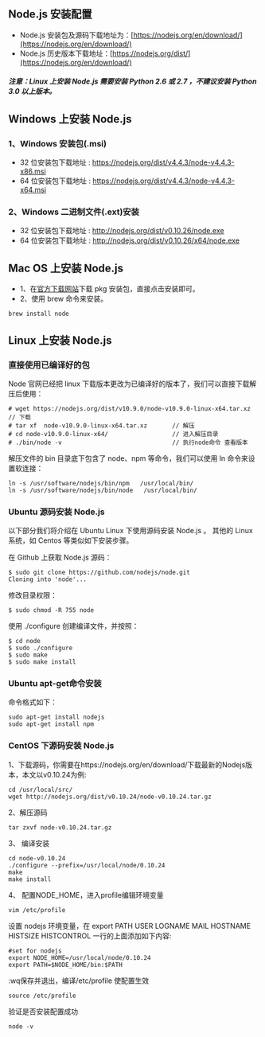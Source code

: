 ## Node.js 安装配置

* Node.js 安装包及源码下载地址为：[https://nodejs.org/en/download/](https://nodejs.org/en/download/)
* Node.js 历史版本下载地址：[https://nodejs.org/dist/](https://nodejs.org/en/download/)
##### 注意：Linux 上安装 Node.js 需要安装 Python 2.6 或 2.7 ，不建议安装 Python 3.0 以上版本。



## Windows 上安装 Node.js

### 1、Windows 安装包(.msi)
* 32 位安装包下载地址 : https://nodejs.org/dist/v4.4.3/node-v4.4.3-x86.msi
* 64 位安装包下载地址 : https://nodejs.org/dist/v4.4.3/node-v4.4.3-x64.msi

### 2、Windows 二进制文件(.ext)安装
* 32 位安装包下载地址 : http://nodejs.org/dist/v0.10.26/node.exe
* 64 位安装包下载地址 : http://nodejs.org/dist/v0.10.26/x64/node.exe



## Mac OS 上安装 Node.js
* 1、在[官方下载网站](https://nodejs.org/en/download/)下载 pkg 安装包，直接点击安装即可。
* 2、使用 brew 命令来安装。
```
brew install node
```



## Linux 上安装 Node.js

### 直接使用已编译好的包

Node 官网已经把 linux 下载版本更改为已编译好的版本了，我们可以直接下载解压后使用：
```
# wget https://nodejs.org/dist/v10.9.0/node-v10.9.0-linux-x64.tar.xz    // 下载
# tar xf  node-v10.9.0-linux-x64.tar.xz       // 解压
# cd node-v10.9.0-linux-x64/                  // 进入解压目录
# ./bin/node -v                               // 执行node命令 查看版本
```
解压文件的 bin 目录底下包含了 node、npm 等命令，我们可以使用 ln 命令来设置软连接：
```
ln -s /usr/software/nodejs/bin/npm   /usr/local/bin/ 
ln -s /usr/software/nodejs/bin/node   /usr/local/bin/
```

### Ubuntu 源码安装 Node.js

以下部分我们将介绍在 Ubuntu Linux 下使用源码安装 Node.js 。 其他的 Linux 系统，如 Centos 等类似如下安装步骤。

在 Github 上获取 Node.js 源码：
```
$ sudo git clone https://github.com/nodejs/node.git
Cloning into 'node'...
```
修改目录权限：
```
$ sudo chmod -R 755 node
```
使用 ./configure 创建编译文件，并按照：
```
$ cd node
$ sudo ./configure
$ sudo make
$ sudo make install
```

### Ubuntu apt-get命令安装

命令格式如下：
```
sudo apt-get install nodejs
sudo apt-get install npm
```

### CentOS 下源码安装 Node.js

1、下载源码，你需要在https://nodejs.org/en/download/下载最新的Nodejs版本，本文以v0.10.24为例:
```
cd /usr/local/src/
wget http://nodejs.org/dist/v0.10.24/node-v0.10.24.tar.gz
```
2、解压源码
```
tar zxvf node-v0.10.24.tar.gz
```
3、 编译安装
```
cd node-v0.10.24
./configure --prefix=/usr/local/node/0.10.24
make
make install
```
4、 配置NODE_HOME，进入profile编辑环境变量
```
vim /etc/profile
```
设置 nodejs 环境变量，在 export PATH USER LOGNAME MAIL HOSTNAME HISTSIZE HISTCONTROL 一行的上面添加如下内容:
```
#set for nodejs
export NODE_HOME=/usr/local/node/0.10.24
export PATH=$NODE_HOME/bin:$PATH
```
:wq保存并退出，编译/etc/profile 使配置生效
```
source /etc/profile
```
验证是否安装配置成功
```
node -v
```

